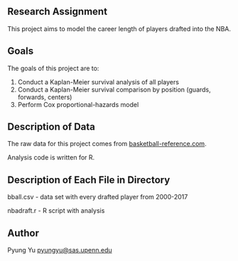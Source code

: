 Research Assignment
---------------------
This project aims to model the career length of players drafted into the NBA.


Goals
------------------------
The goals of this project are to:
1) Conduct a Kaplan-Meier survival analysis of all players
2) Conduct a Kaplan-Meier survival comparison by position (guards, forwards, centers)
3) Perform Cox proportional-hazards model


Description of Data
-----------------------
The raw data for this project comes from [basketball-reference.com](https://www.basketball-reference.com/play-index/draft_finder.cgi). 

Analysis code is written for R.


Description of Each File in Directory
--------------------------------
bball.csv - data set with every drafted player from 2000-2017

nbadraft.r - R script with analysis


Author
----------------------
Pyung Yu    <pyungyu@sas.upenn.edu>
